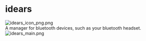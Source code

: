 # idears
![idears_icon_png.png](https://i.loli.net/2020/09/06/mW1VPHKgjwhdyeR.png)<br>
A manager for bluetooth devices, such as your bluetooth headset.<br>
![idears_main.png](https://i.loli.net/2020/09/06/oGPfMVtJBZ4K8Ip.png=320*500)
